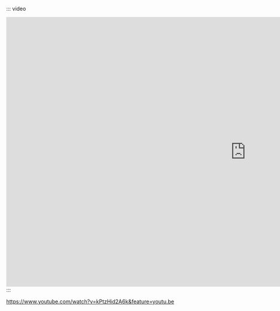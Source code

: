 ::: video
<iframe width="1280" height="720" src="https://www.youtube.com/embed/kPtzHid2A6k" frameborder="0" allow="accelerometer; autoplay; clipboard-write; encrypted-media; gyroscope; picture-in-picture" allowfullscreen></iframe>
:::

https://www.youtube.com/watch?v=kPtzHid2A6k&feature=youtu.be